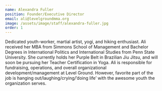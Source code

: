 ```yaml
---
name: Alexandra Fuller
position: Founder/Executive Director
email: ali@levelgroundmma.org
image: /assets/image/staff/alexandra-fuller.jpg
order: 1
---
```

Dedicated youth-worker, martial artist, yogi, and hiking enthusiast. Ali received her MBA from Simmons School of Management and Bachelor Degrees in International Politics and International Studies from Penn State University.  She currently holds her Purple Belt in Brazilian Jiu Jitsu, and will soon be pursuing her Teacher Certification in Yoga. Ali is responsible for fundraising, operations, and overall organizational development/management at Level Ground.  However, favorite part of the job is hanging out/laughing/crying/’doing life’ with the awesome youth the organization serves.